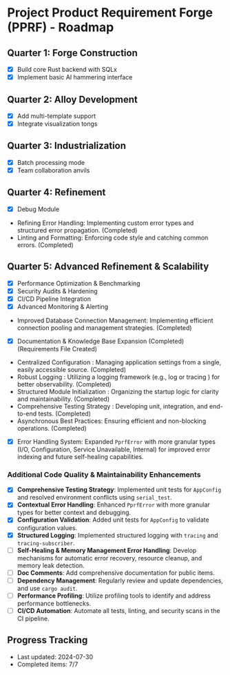 # Project Product Requirement Forge (PPRF) - Roadmap

## Quarter 1: Forge Construction
- [x] Build core Rust backend with SQLx
- [x] Implement basic AI hammering interface

## Quarter 2: Alloy Development
- [x] Add multi-template support
- [x] Integrate visualization tongs

## Quarter 3: Industrialization
- [x] Batch processing mode
- [x] Team collaboration anvils

## Quarter 4: Refinement
- [x] Debug Module
- Refining Error Handling: Implementing custom error types and structured error propagation. (Completed)
- Linting and Formatting: Enforcing code style and catching common errors. (Completed)

## Quarter 5: Advanced Refinement & Scalability
- [x] Performance Optimization & Benchmarking
- [x] Security Audits & Hardening
- [x] CI/CD Pipeline Integration
- [x] Advanced Monitoring & Alerting
- Improved Database Connection Management: Implementing efficient connection pooling and management strategies. (Completed)
- [x] Documentation & Knowledge Base Expansion (Completed) (Requirements File Created)
- Centralized Configuration : Managing application settings from a single, easily accessible source. (Completed)
- Robust Logging : Utilizing a logging framework (e.g., log or tracing ) for better observability. (Completed)
- Structured Module Initialization : Organizing the startup logic for clarity and maintainability. (Completed)
- Comprehensive Testing Strategy : Developing unit, integration, and end-to-end tests. (Completed)
- Asynchronous Best Practices: Ensuring efficient and non-blocking operations. (Completed)
- [x] Error Handling System: Expanded `PprfError` with more granular types (I/O, Configuration, Service Unavailable, Internal) for improved error indexing and future self-healing capabilities.

### Additional Code Quality & Maintainability Enhancements
- [x] **Comprehensive Testing Strategy**: Implemented unit tests for `AppConfig` and resolved environment conflicts using `serial_test`.
- [x] **Contextual Error Handling**: Enhanced `PprfError` with more granular types for better context and debugging.
- [x] **Configuration Validation**: Added unit tests for `AppConfig` to validate configuration values.
- [x] **Structured Logging**: Implemented structured logging with `tracing` and `tracing-subscriber`.
- [ ] **Self-Healing & Memory Management Error Handling**: Develop mechanisms for automatic error recovery, resource cleanup, and memory leak detection.
- [ ] **Doc Comments**: Add comprehensive documentation for public items.
- [ ] **Dependency Management**: Regularly review and update dependencies, and use `cargo audit`.
- [ ] **Performance Profiling**: Utilize profiling tools to identify and address performance bottlenecks.
- [ ] **CI/CD Automation**: Automate all tests, linting, and security scans in the CI pipeline.

## Progress Tracking
- Last updated: 2024-07-30
- Completed items: 7/7